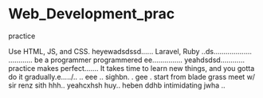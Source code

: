 # Web_Development_prac
practice

Use HTML, JS, and CSS.
 heyewadsdssd......
Laravel, Ruby ..ds...................
............
be a programmer programmered ee...............
 yeahdsdsd............
practice makes perfect.......
It takes time to learn new things, and you gotta do it gradually.e...../..
..
 eee ..
sighbn.
. gee . start from blade grass meet w/ sir renz
sith
hhh..
yeahcxhsh
huy..
heben
ddhb
intimidating
jwha
..
